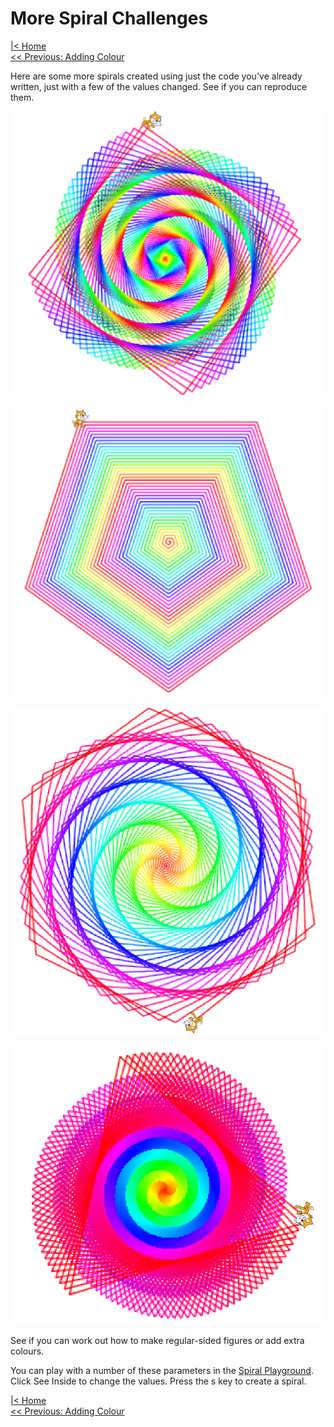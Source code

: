 # More Spiral Challenges

[|< Home](../README.md)  
[<< Previous: Adding Colour](./spirals5.md)

Here are some more spirals created using just the code you've already written, just with a few of the values changed. See if you can reproduce them.

![Repeat = 400, Change counter by 0.5](./images/challenge-1.png)

![Repeat = 200, Turn 72 degrees](./images/challenge-2.png)

![Repeat = 400, Change counter by 0.4, Turn 59 degrees, Change pen colour by 0.25](./images/challenge-3.png)

![Repeat = 800, Change pen colour by 0.125, Change counter by 0.25, Turn 119 degrees](./images/challenge-4.png)

See if you can work out how to make regular-sided figures or add extra colours.

You can play with a number of these parameters in the <a href="https://scratch.mit.edu/projects/303918558/" target="_blank">Spiral Playground</a>. Click See Inside to change the values. Press the s key to create a spiral.

[|< Home](../README.md)  
[<< Previous: Adding Colour](./spirals5.md)
